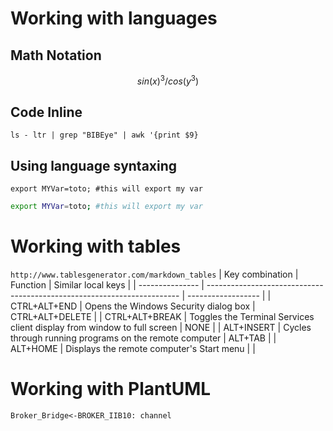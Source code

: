 # Working with languages

## Math Notation
```math
sin(x)^3/cos(y^3)
```

## Code Inline

`ls - ltr | grep "BIBEye" | awk '{print $9}`

## Using language syntaxing

```language
export MYVar=toto; #this will export my var
```

```bash
export MYVar=toto; #this will export my var
```

# Working with tables
`http://www.tablesgenerator.com/markdown_tables`
| Key combination | Function                                                                | Similar local keys |
| --------------- | ----------------------------------------------------------------------- | ------------------ |
| CTRL+ALT+END    | Opens the Windows Security dialog box                                   | CTRL+ALT+DELETE    |
| CTRL+ALT+BREAK  | Toggles the Terminal Services client display from window to full screen | NONE               |
| ALT+INSERT      | Cycles through running programs on the remote computer                  | ALT+TAB            |
| ALT+HOME        | Displays the remote computer's Start menu                               |                    |

# Working with PlantUML
```puml {align="center"}
Broker_Bridge<-BROKER_IIB10: channel
```

